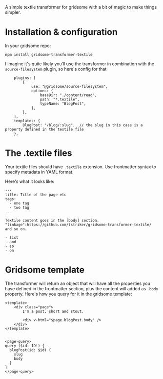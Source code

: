 A simple textile transformer for gridsome with a bit of magic to make things simpler.

# Installation & configuration

In your gridsome repo:

```npm install gridsome-transformer-textile```

I imagine it's quite likely you'll use the transformer in combination with the `source-filesystem` plugin, so
here's config for that

```
    plugins: [
        {
            use: "@gridsome/source-filesystem",
            options: {
                baseDir: "./content/read",
                path: "*.textile",
                typeName: "BlogPost",
            },
        },
    ],
    templates: {
        BlogPost: "/blog/:slug",  // the slug in this case is a property defined in the textile file
    },
```


# The .textile files

Your textile files should have `.textile` extension. Use frontmatter syntax to specify metadata in YAML format.

Here's what it looks like:

```
---
title: Title of the page etc
tags:
  - one tag
  - two tag
---

Textile content goes in the [body] section.
"linkage":https://github.com/tstriker/gridsome-transformer-textile/ and so on.

- list
- and
- so
- on

```

# Gridsome template

The transformer will return an object that will have all the properties you have defined in the frontmatter section,
plus the content will added as `.body` property.
Here's how you query for it in the gridsome template:

```
<template>
    <div class="page">
        I'm a post, short and stout.

        <div v-html="$page.blogPost.body" />
    </div>
</template>


<page-query>
query ($id: ID!) {
  blogPost(id: $id) {
    slug
    body
  }
}
</page-query>
```
